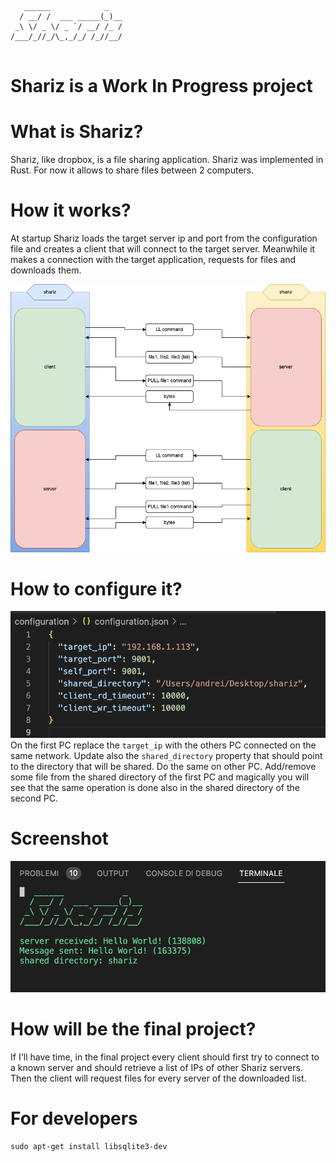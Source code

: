 ```
   ______            _   
  / __/ /  ___ _____(_)__
 _\ \/ _ \/ _ `/ __/ /_ /
/___/_//_/\_,_/_/ /_//__/
                         
```
# Shariz is a Work In Progress project

# What is Shariz?
Shariz, like dropbox, is a file sharing application. Shariz was implemented in Rust. For now it allows to share files between 2 computers.

# How it works?
At startup Shariz loads the target server ip and port from the configuration file and creates a client that will connect to the target server. Meanwhile it makes a connection with the target application, requests for files and downloads them.

![shariz flow](flow.png)

# How to configure it?
![shariz configuration](configuration.png)
On the first PC replace the `target_ip` with the others PC connected on the same network. Update also the `shared_directory` property that should point to the directory that will be shared. Do the same on other PC. Add/remove some file from the shared directory of the first PC and magically you will see that the same operation is done also in the shared directory of the second PC.

# Screenshot
![shariz flow](screenshot.png)

# How will be the final project?
If I'll have time, in the final project every client should first try to connect to a known server and should retrieve a list of IPs of other Shariz servers. Then the client will request files for every server of the downloaded list. 

# For developers
```
sudo apt-get install libsqlite3-dev
```